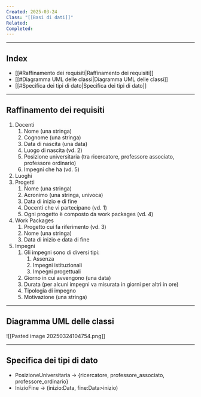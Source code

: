 ```yaml
---
Created: 2025-03-24
Class: "[[Basi di dati]]"
Related: 
Completed:
---
```

---
## Index
- [[#Raffinamento dei requisiti|Raffinamento dei requisiti]]
- [[#Diagramma UML delle classi|Diagramma UML delle classi]]
- [[#Specifica dei tipi di dato|Specifica dei tipi di dato]]
---
## Raffinamento dei requisiti
1. Docenti
	1. Nome (una stringa)
	2. Cognome (una stringa)
	3. Data di nascita (una data)
	4. Luogo di nascita (vd. 2)
	5. Posizione universitaria (tra ricercatore, professore associato, professore ordinario)
	6. Impegni che ha (vd. 5)
2. Luoghi
3. Progetti
	1. Nome (una stringa)
	2. Acronimo (una stringa, univoca)
	3. Data di inizio e di fine
	4. Docenti che vi partecipano (vd. 1)
	5. Ogni progetto è composto da work packages (vd. 4)
4. Work Packages
	1. Progetto cui fa riferimento (vd. 3)
	2. Nome (una stringa)
	3. Data di inizio e data di fine
5. Impegni
	1. Gli impegni sono di diversi tipi:
		1. Assenza
		2. Impegni istituzionali
		3. Impegni progettuali
	2. Giorno in cui avvengono (una data)
	3. Durata (per alcuni impegni va misurata in giorni per altri in ore)
	4. Tipologia di impegno
	5. Motivazione (una stringa)

---
## Diagramma UML delle classi
![[Pasted image 20250324104754.png]]

---
## Specifica dei tipi di dato
- PosizioneUniversitaria → {ricercatore, professore_associato, professore_ordinario}
- InizioFine → (inizio:Data, fine:Data>inizio)
